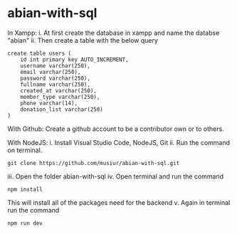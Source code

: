 # abian-with-sql

In Xampp:
i. At first create the database in xampp and name the databse "abian"
ii. Then create a table with the below query
```
create table users (
    id int primary key AUTO_INCREMENT,
    username varchar(250),
    email varchar(250),
    password varchar(250),
    fullname varchar(250),
    created_at varchar(250),
    member_type varchar(250),
    phone varchar(14),
    donation_list varchar(250)
)
```
With Github:
Create a github account to be a contributor own or to others.

With NodeJS:
i. Install Visual Studio Code, NodeJS, Git
ii. Run the command on terminal.
```
git clone https://github.com/musiur/abian-with-sql.git
```
iii. Open the folder abian-with-sql
iv. Open terminal and run the command
```
npm install
```
This will install all of the packages need for the backend
v. Again in terminal run the command
```
npm run dev
```
